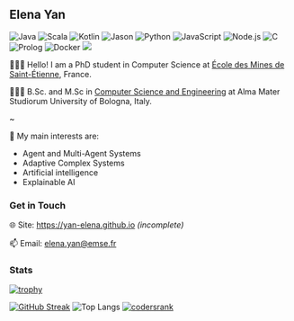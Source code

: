 ## Elena Yan

<!--
**yan-elena/yan-elena** is a ✨ _special_ ✨ repository because its `README.md` (this file) appears on your GitHub profile.

Here are some ideas to get you started:

- 🔭 I’m currently working on ...
- 🌱 I’m currently learning ...
- 👯 I’m looking to collaborate on ...
- 🤔 I’m looking for help with ...
- 💬 Ask me about ...
- 📫 How to reach me: ...
- 😄 Pronouns: ...
- ⚡ Fun fact: ...
-->

![Java](https://img.shields.io/badge/Java-Fluent-red)
![Scala](https://img.shields.io/badge/Scala-Good-Green)
![Kotlin](https://img.shields.io/badge/Kotlin-Good-Green)
![Jason](https://img.shields.io/badge/Jason-Good-Green)
![Python](https://img.shields.io/badge/Python-Good-Green)
![JavaScript](https://img.shields.io/badge/JavaScript-Good-Green)
![Node.js](https://img.shields.io/badge/Node.js-Good-Green)
![C](https://img.shields.io/badge/C-Intermediate-blue)
![Prolog](https://img.shields.io/badge/Prolog-Intermediate-blue)
![Docker](https://img.shields.io/badge/Docker-Intermediate-blue)
![](https://hit.yhype.me/github/profile?user_id=78790594)

👩🏻‍💻 Hello! I am a PhD student in Computer Science at [École des Mines de Saint-Étienne](https://www.mines-stetienne.fr/en/), France.

👩🏻‍🎓 B.Sc. and M.Sc in [Computer Science and Engineering](https://corsi.unibo.it/2cycle/ComputerScienceEngineering) at Alma Mater Studiorum University of Bologna, Italy.

~

🔭 My main interests are:
- Agent and Multi-Agent Systems
- Adaptive Complex Systems
- Artificial intelligence
- Explainable AI

### Get in Touch
🌐 Site: https://yan-elena.github.io  _(incomplete)_

📫 Email: elena.yan@emse.fr

### Stats
[![trophy](https://github-profile-trophy.vercel.app/?username=yan-elena&row=1&no-bg=true)](https://github.com/ryo-ma/github-profile-trophy)
<!--[![Anurag's GitHub stats](https://github-readme-stats.vercel.app/api?username=yan-elena&theme=transparent)](https://github.com/anuraghazra/github-readme-stats)-->
[![GitHub Streak](https://github-readme-streak-stats.herokuapp.com?user=yan-elena&theme=transparent)](https://git.io/streak-stats)
![Top Langs](https://github-readme-stats.vercel.app/api/top-langs/?username=yan-elena&layout=compact&hide_border=true&theme=transparent)
[![codersrank](https://github-production-user-asset-6210df.s3.amazonaws.com/78790594/249889833-92ab4fad-f222-4940-a575-7cdcc556e7c9.png)](https://profile.codersrank.io/user/yan-elena)
